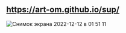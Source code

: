 ## https://art-om.github.io/sup/


![Снимок экрана 2022-12-12 в 01 51 11](https://user-images.githubusercontent.com/58985379/206923179-9d5d52c0-a19e-487c-b5e5-7b5123b85f6f.png)
